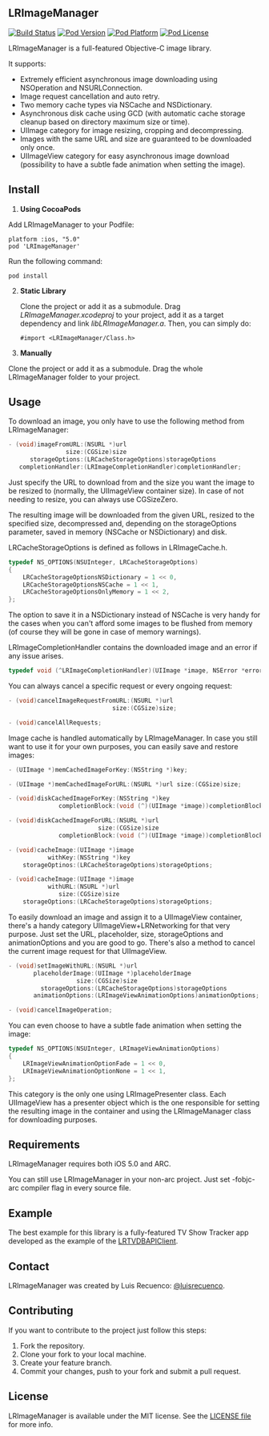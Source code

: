 ## LRImageManager

[![Build Status](http://img.shields.io/travis/luisrecuenco/LRImageManager/master.svg?style=flat)](https://travis-ci.org/luisrecuenco/LRImageManager)
[![Pod Version](http://img.shields.io/cocoapods/v/LRImageManager.svg?style=flat)](http://cocoadocs.org/docsets/LRImageManager/)
[![Pod Platform](http://img.shields.io/cocoapods/p/LRImageManager.svg?style=flat)](http://cocoadocs.org/docsets/LRImageManager/)
[![Pod License](http://img.shields.io/cocoapods/l/LRImageManager.svg?style=flat)](https://www.apache.org/licenses/LICENSE-2.0.html)

LRImageManager is a full-featured Objective-C image library. 

It supports: 

* Extremely efficient asynchronous image downloading using NSOperation and NSURLConnection.
* Image request cancellation and auto retry.
* Two memory cache types via NSCache and NSDictionary.
* Asynchronous disk cache using GCD (with automatic cache storage cleanup based on directory maximum size or time).
* UIImage category for image resizing, cropping and decompressing.
* Images with the same URL and size are guaranteed to be downloaded only once.
* UIImageView category for easy asynchronous image download (possibility to have a subtle fade animation when setting the image). 

## Install

1. **Using CocoaPods**

  Add LRImageManager to your Podfile:

  ```
  platform :ios, "5.0"
  pod 'LRImageManager' 
  ```

  Run the following command:
  
  ```
  pod install
  ```

2. **Static Library**

    Clone the project or add it as a submodule. Drag *LRImageManager.xcodeproj* to your project, add it as a target dependency and link *libLRImageManager.a*. 
    Then, you can simply do:
    
    ```
    #import <LRImageManager/Class.h>
    ```
	
3. **Manually**

  Clone the project or add it as a submodule. Drag the whole LRImageManager folder to your project.

## Usage

To download an image, you only have to use the following method from LRImageManager:

```objective-c
- (void)imageFromURL:(NSURL *)url 
                size:(CGSize)size 
      storageOptions:(LRCacheStorageOptions)storageOptions 
   completionHandler:(LRImageCompletionHandler)completionHandler;
```

Just specify the URL to download from and the size you want the image to be resized to (normally, the UIImageView container size). In case of not needing to resize, you can always use CGSizeZero. 

The resulting image will be downloaded from the given URL, resized to the specified size, decompressed and, depending on the storageOptions parameter, saved in memory (NSCache or NSDictionary) and disk.

LRCacheStorageOptions is defined as follows in LRImageCache.h.

```objective-c
typedef NS_OPTIONS(NSUInteger, LRCacheStorageOptions)
{
    LRCacheStorageOptionsNSDictionary = 1 << 0,
    LRCacheStorageOptionsNSCache = 1 << 1,
    LRCacheStorageOptionsOnlyMemory = 1 << 2,
};
```

The option to save it in a NSDictionary instead of NSCache is very handy for the cases when you can't afford some images to be flushed from memory (of course they will be gone in case of memory warnings).

LRImageCompletionHandler contains the downloaded image and an error if any issue arises.

```objective-c
typedef void (^LRImageCompletionHandler)(UIImage *image, NSError *error);
```

You can always cancel a specific request or every ongoing request:

```objective-c
- (void)cancelImageRequestFromURL:(NSURL *)url 
                             size:(CGSize)size;

- (void)cancelAllRequests;
```

Image cache is handled automatically by LRImageManager. In case you still want to use it for your own purposes, you can easily save and restore images:

```objective-c
- (UIImage *)memCachedImageForKey:(NSString *)key;

- (UIImage *)memCachedImageForURL:(NSURL *)url size:(CGSize)size;

- (void)diskCachedImageForKey:(NSString *)key 
 	          completionBlock:(void (^)(UIImage *image))completionBlock;

- (void)diskCachedImageForURL:(NSURL *)url 
		                 size:(CGSize)size 
	          completionBlock:(void (^)(UIImage *image))completionBlock;

- (void)cacheImage:(UIImage *)image 
	       withKey:(NSString *)key 
    storageOptinos:(LRCacheStorageOptions)storageOptions;

- (void)cacheImage:(UIImage *)image 
           withURL:(NSURL *)url 
              size:(CGSize)size 
    storageOptions:(LRCacheStorageOptions)storageOptions;
```

To easily download an image and assign it to a UIImageView container, there's a handy category UIImageView+LRNetworking for that very purpose.
Just set the URL, placeholder, size, storageOptions and animationOptions and you are good to go. There's also a method to cancel the current image request for that UIImageView.

```objective-c
- (void)setImageWithURL:(NSURL *)url 
       placeholderImage:(UIImage *)placeholderImage 
                   size:(CGSize)size 
         storageOptions:(LRCacheStorageOptions)storageOptions 
       animationOptions:(LRImageViewAnimationOptions)animationOptions;

- (void)cancelImageOperation;
```

You can even choose to have a subtle fade animation when setting the image:

```objective-c
typedef NS_OPTIONS(NSUInteger, LRImageViewAnimationOptions)
{
    LRImageViewAnimationOptionFade = 1 << 0,
    LRImageViewAnimationOptionNone = 1 << 1,
};
```

This category is the only one using LRImagePresenter class. Each UIImageView has a presenter object which is the one responsible for setting the resulting image in the container and using the LRImageManager class for downloading purposes.

## Requirements

LRImageManager requires both iOS 5.0 and ARC.

You can still use LRImageManager in your non-arc project. Just set -fobjc-arc compiler flag in every source file.

## Example

The best example for this library is a fully-featured TV Show Tracker app developed as the example of the [LRTVDBAPIClient](https://github.com/luisrecuenco/LRTVDBAPIClient).

## Contact

LRImageManager was created by Luis Recuenco: [@luisrecuenco](https://twitter.com/luisrecuenco).

## Contributing

If you want to contribute to the project just follow this steps:

1. Fork the repository.
2. Clone your fork to your local machine.
3. Create your feature branch.
4. Commit your changes, push to your fork and submit a pull request.

## License

LRImageManager is available under the MIT license. See the [LICENSE file](https://github.com/luisrecuenco/LRImageManager/blob/master/LICENSE) for more info.

